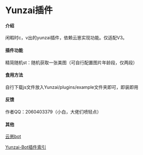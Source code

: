 # Yunzai插件

#### 介绍
闲暇时c，v出的yunzai插件，依赖云崽实现功能。仅适配V3。

#### 插件功能

精简随机st：随机获取一张美图（可自行配置图片年龄段，仅两段）

#### 食用方法

自行下载js文件放入Yunzai/plugins/example文件夹即可，即装即用

#### 反馈

作者QQ：2060403379（小白，大佬们喷轻点）

#### 其他

[云崽bot](https://gitee.com/Le-niao/Yunzai-Bot)

[Yunzai-Bot插件索引](https://gitee.com/Hikari666/Yunzai-Bot-plugins-index) 